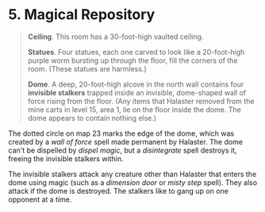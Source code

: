 # 5. Magical Repository

>**Ceiling**. This room has a 30-foot-high vaulted ceiling.
>
>**Statues**. Four statues, each one carved to look like a 20-foot-high purple worm bursting up through the floor, fill the corners of the room. (These statues are harmless.)
>
>**Dome**. A deep, 20-foot-high alcove in the north wall contains four **invisible stalkers** trapped inside an invisible, dome-shaped wall of force rising from the floor. (Any items that Halaster removed from the mine carts in level 15, area 1, lie on the floor inside the dome. The dome appears to contain nothing else.)
>

The dotted circle on map 23 marks the edge of the dome, which was created by a *wall of force* spell made permanent by Halaster. The dome can't be dispelled by *dispel magic*, but a *disintegrate* spell destroys it, freeing the invisible stalkers within.

The invisible stalkers attack any creature other than Halaster that enters the dome using magic (such as a *dimension door* or *misty step* spell). They also attack if the dome is destroyed. The stalkers like to gang up on one opponent at a time.